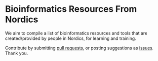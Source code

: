 # Bioinformatics Resources From Nordics

We aim to compile a list of bioinformatics resources and tools that are created/provided by people in Nordics, for learning and training.

Contribute by submitting [pull requests](https://github.com/NordicCompBio/Bioinformatics-Resources/pulls), or posting suggestions as [issues](https://github.com/NordicCompBio/Bioinformatics-Resources/issues). Thank you.


